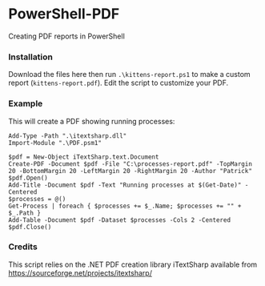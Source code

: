 # PowerShell-PDF
Creating PDF reports in PowerShell

### Installation
Download the files here then run `.\kittens-report.ps1` to make a custom report (`kittens-report.pdf`). Edit the script to customize your PDF.

### Example
This will create a PDF showing running processes:

    Add-Type -Path ".\itextsharp.dll"
    Import-Module ".\PDF.psm1"
    
    $pdf = New-Object iTextSharp.text.Document
    Create-PDF -Document $pdf -File "C:\processes-report.pdf" -TopMargin 20 -BottomMargin 20 -LeftMargin 20 -RightMargin 20 -Author "Patrick"
    $pdf.Open()
    Add-Title -Document $pdf -Text "Running processes at $(Get-Date)" -Centered
    $processes = @()
    Get-Process | foreach { $processes += $_.Name; $processes += "" + $_.Path }
    Add-Table -Document $pdf -Dataset $processes -Cols 2 -Centered
    $pdf.Close()

### Credits
This script relies on the .NET PDF creation library iTextSharp available from https://sourceforge.net/projects/itextsharp/

